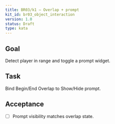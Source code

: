 ```yaml
---
title: BR03/k1 — Overlap + prompt
kit_id: br03_object_interaction
version: 1.0
status: Draft
type: kata
---
```

## Goal
Detect player in range and toggle a prompt widget.
## Task
Bind Begin/End Overlap to Show/Hide prompt.
## Acceptance
- [ ] Prompt visibility matches overlap state.